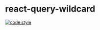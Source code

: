 # react-query-wildcard

[![code style](https://antfu.me/badge-code-style.svg)](https://github.com/antfu/eslint-config)
